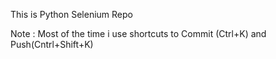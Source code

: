 This is Python Selenium Repo

Note : Most of the time i use shortcuts to Commit (Ctrl+K) and Push(Cntrl+Shift+K)
